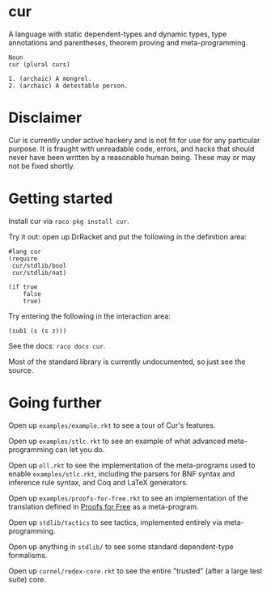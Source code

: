 cur
===

A language with static dependent-types and dynamic types, type
annotations and parentheses, theorem proving and meta-programming.

```
Noun
cur (plural curs)

1. (archaic) A mongrel.
2. (archaic) A detestable person.
```

Disclaimer
==========
Cur is currently under active hackery and is not fit for use for any
particular purpose. It is fraught with unreadable code, errors, and
hacks that should never have been written by a reasonable human being.
These may or may not be fixed shortly.

Getting started
===============

Install cur via `raco pkg install cur`.

Try it out: open up DrRacket and put the following in the definition area:

```racket
#lang cur
(require 
 cur/stdlib/bool
 cur/stdlib/nat)

(if true
    false
    true)
```

Try entering the following in the interaction area:
```racket
(sub1 (s (s z)))
```

See the docs: `raco docs cur`.

Most of the standard library is currently undocumented, so just see the source.

Going further
=============

Open up `examples/example.rkt` to see a tour of Cur's features.

Open up `examples/stlc.rkt` to see an example of what advanced meta-programming can let you do.

Open up `oll.rkt` to see the implementation of the meta-programs used to
enable `examples/stlc.rkt`, including the parsers for BNF syntax and inference rule
syntax, and Coq and LaTeX generators.

Open up `examples/proofs-for-free.rkt` to see an implementation of the
translation defined in [Proofs for Free](http://staff.city.ac.uk/~ross/papers/proofs.html) as a meta-program.

Open up `stdlib/tactics` to see tactics, implemented entirely via
meta-programming.

Open up anything in `stdlib/` to see some standard dependent-type
formalisms.

Open up `curnel/redex-core.rkt` to see the entire "trusted" (after a
large test suite) core.
